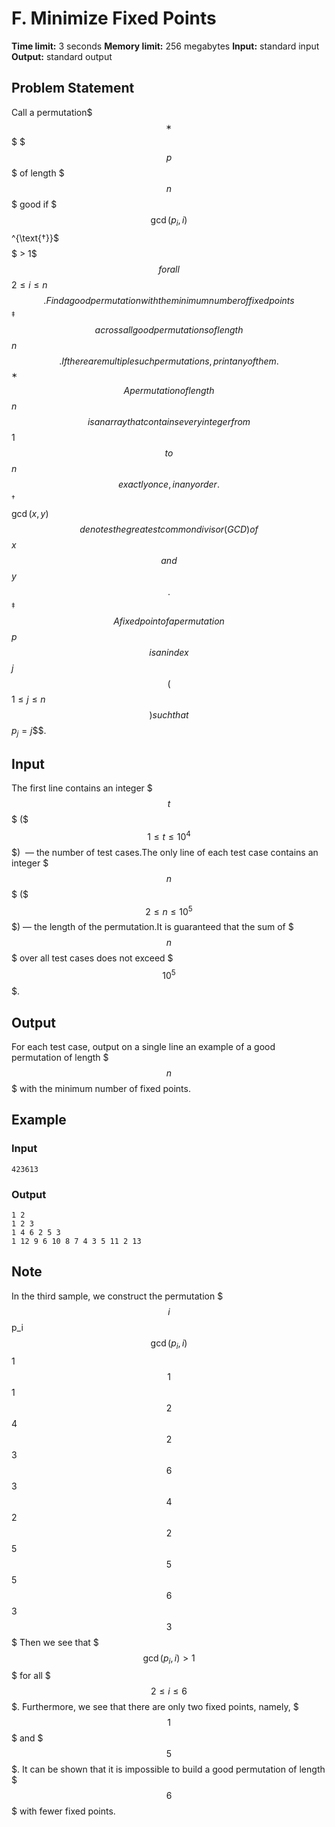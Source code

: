 # F. Minimize Fixed Points

**Time limit:** 3 seconds
**Memory limit:** 256 megabytes
**Input:** standard input
**Output:** standard output

## Problem Statement

Call a permutation$$$^{\text{∗}}$$$ $$$p$$$ of length $$$n$$$ good if $$$\gcd(p_i, i)$$$$$$^{\text{†}}$$$ $$$ > 1$$$ for all $$$2 \leq i \leq n$$$. Find a good permutation with the minimum number of fixed points$$$^{\text{‡}}$$$ across all good permutations of length $$$n$$$. If there are multiple such permutations, print any of them.$$$^{\text{∗}}$$$ A permutation of length $$$n$$$ is an array that contains every integer from $$$1$$$ to $$$n$$$ exactly once, in any order. $$$^{\text{†}}$$$$$$\gcd(x, y)$$$ denotes the greatest common divisor (GCD) of $$$x$$$ and $$$y$$$.$$$^{\text{‡}}$$$A fixed point of a permutation $$$p$$$ is an index $$$j$$$ ($$$1\leq j\leq n$$$) such that $$$p_j = j$$$.

## Input

The first line contains an integer $$$t$$$ ($$$1 \leq t \leq 10^4$$$)  — the number of test cases.The only line of each test case contains an integer $$$n$$$ ($$$2 \leq n \leq 10^5$$$) — the length of the permutation.It is guaranteed that the sum of $$$n$$$ over all test cases does not exceed $$$10^5$$$.

## Output

For each test case, output on a single line an example of a good permutation of length $$$n$$$ with the minimum number of fixed points.

## Example

### Input
```
423613
```

### Output
```
1 2
1 2 3
1 4 6 2 5 3
1 12 9 6 10 8 7 4 3 5 11 2 13
```

## Note

In the third sample, we construct the permutation $$$i$$$$$$p_i$$$$$$\gcd(p_i, i)$$$$$$1$$$$$$1$$$$$$1$$$$$$2$$$$$$4$$$$$$2$$$$$$3$$$$$$6$$$$$$3$$$$$$4$$$$$$2$$$$$$2$$$$$$5$$$$$$5$$$$$$5$$$$$$6$$$$$$3$$$$$$3$$$ Then we see that $$$\gcd(p_i, i) > 1$$$ for all $$$2\leq i\leq 6$$$. Furthermore, we see that there are only two fixed points, namely, $$$1$$$ and $$$5$$$. It can be shown that it is impossible to build a good permutation of length $$$6$$$ with fewer fixed points.